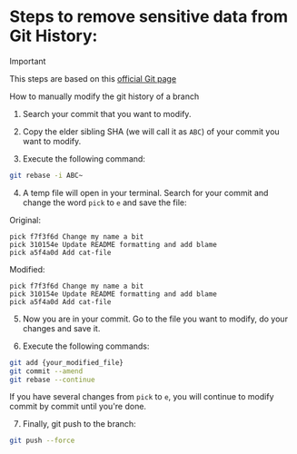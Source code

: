 # Steps to remove sensitive data from Git History:

> [!IMPORTANT]
> This steps are based on this [official Git page](https://git-scm.com/book/en/v2/Git-Tools-Rewriting-History)

How to manually modify the git history of a branch

1. Search your commit that you want to modify.

2. Copy the elder sibling SHA (we will call it as `ABC`) of your commit you want to modify.

3. Execute the following command:

```bash
git rebase -i ABC~
```

4. A temp file will open in your terminal. Search for your commit and change the word `pick` to `e` and save the file:

Original:

```
pick f7f3f6d Change my name a bit
pick 310154e Update README formatting and add blame
pick a5f4a0d Add cat-file
```

Modified:

```
pick f7f3f6d Change my name a bit
pick 310154e Update README formatting and add blame
pick a5f4a0d Add cat-file
```

5. Now you are in your commit. Go to the file you want to modify, do your changes and save it.

6. Execute the following commands:

```bash
git add {your_modified_file}
git commit --amend
git rebase --continue
```

If you have several changes from `pick` to `e`, you will continue to modify commit by commit until you're done.

7. Finally, git push to the branch:

```bash
git push --force
```

